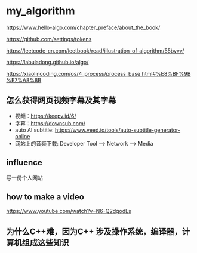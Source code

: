 # my_algorithm

https://www.hello-algo.com/chapter_preface/about_the_book/

https://github.com/settings/tokens

https://leetcode-cn.com/leetbook/read/illustration-of-algorithm/55bvvv/

https://labuladong.github.io/algo/

https://xiaolincoding.com/os/4_process/process_base.html#%E8%BF%9B%E7%A8%8B

## 怎么获得网页视频字幕及其字幕
- 视频：https://keepv.id/6/
- 字幕：https://downsub.com/
- auto AI subtitle: https://www.veed.io/tools/auto-subtitle-generator-online
- 网站上的音频下载: Developer Tool --> Network --> Media

## influence
写一份个人网站

## how to make a video
https://www.youtube.com/watch?v=N6-Q2dgodLs

## 为什么C++难，因为C++ 涉及操作系统，编译器，计算机组成这些知识


